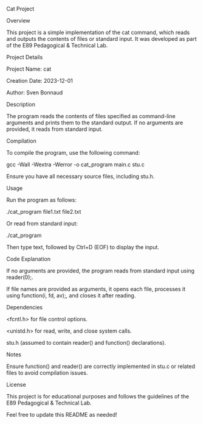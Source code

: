 Cat Project

Overview

This project is a simple implementation of the cat command, which reads and outputs the contents of files or standard input. It was developed as part of the E89 Pedagogical & Technical Lab.

Project Details

Project Name: cat

Creation Date: 2023-12-01

Author: Sven Bonnaud

Description

The program reads the contents of files specified as command-line arguments and prints them to the standard output. If no arguments are provided, it reads from standard input.

Compilation

To compile the program, use the following command:

gcc -Wall -Wextra -Werror -o cat_program main.c stu.c

Ensure you have all necessary source files, including stu.h.

Usage

Run the program as follows:

./cat_program file1.txt file2.txt

Or read from standard input:

./cat_program

Then type text, followed by Ctrl+D (EOF) to display the input.

Code Explanation

If no arguments are provided, the program reads from standard input using reader(0);.

If file names are provided as arguments, it opens each file, processes it using function(i, fd, av);, and closes it after reading.

Dependencies

<fcntl.h> for file control options.

<unistd.h> for read, write, and close system calls.

stu.h (assumed to contain reader() and function() declarations).

Notes

Ensure function() and reader() are correctly implemented in stu.c or related files to avoid compilation issues.

License

This project is for educational purposes and follows the guidelines of the E89 Pedagogical & Technical Lab.

Feel free to update this README as needed!
